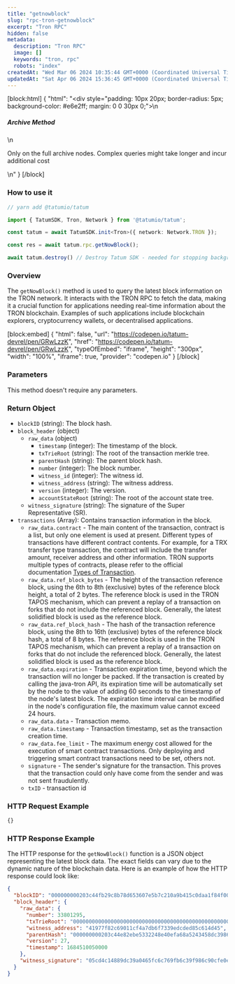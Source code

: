 ```yaml
---
title: "getnowblock"
slug: "rpc-tron-getnowblock"
excerpt: "Tron RPC"
hidden: false
metadata: 
  description: "Tron RPC"
  image: []
  keywords: "tron, rpc"
  robots: "index"
createdAt: "Wed Mar 06 2024 10:35:44 GMT+0000 (Coordinated Universal Time)"
updatedAt: "Sat Apr 06 2024 15:36:45 GMT+0000 (Coordinated Universal Time)"
---
```

[block:html]
{
  "html": "<div style=\"padding: 10px 20px; border-radius: 5px; background-color: #e6e2ff; margin: 0 0 30px 0;\">\n  <h5>Archive Method</h5>\n  <p>Only on the full archive nodes. Complex queries might take longer and incur additional cost</p>\n</div>"
}
[/block]


### How to use it



```typescript
// yarn add @tatumio/tatum

import { TatumSDK, Tron, Network } from '@tatumio/tatum';

const tatum = await TatumSDK.init<Tron>({ network: Network.TRON });

const res = await tatum.rpc.getNowBlock();

await tatum.destroy() // Destroy Tatum SDK - needed for stopping background jobs
```



### Overview

The `getNowBlock()` method is used to query the latest block information on the TRON network. It interacts with the TRON RPC to fetch the data, making it a crucial function for applications needing real-time information about the TRON blockchain. Examples of such applications include blockchain explorers, cryptocurrency wallets, or decentralised applications.

[block:embed]
{
  "html": false,
  "url": "https://codepen.io/tatum-devrel/pen/GRwLzzK",
  "href": "https://codepen.io/tatum-devrel/pen/GRwLzzK",
  "typeOfEmbed": "iframe",
  "height": "300px",
  "width": "100%",
  "iframe": true,
  "provider": "codepen.io"
}
[/block]

### Parameters

This method doesn't require any parameters.

### Return Object

- `blockID` (string): The block hash.
- `block_header` (object)
  - `raw_data` (object)
    - `timestamp` (integer): The timestamp of the block.
    - `txTrieRoot` (string): The root of the transaction merkle tree.
    - `parentHash` (string): The parent block hash.
    - `number` (integer): The block number.
    - `witness_id` (integer): The witness id.
    - `witness_address` (string): The witness address.
    - `version` (integer): The version.
    - `accountStateRoot` (string): The root of the account state tree.
  - `witness_signature` (string): The signature of the Super Representative (SR).
- `transactions` (Array): Contains transaction information in the block.
  - `raw_data.contract` - The main content of the transaction, contract is a list, but only one element is used at present. Different types of transactions have different contract contents. For example, for a TRX transfer type transaction, the contract will include the transfer amount, receiver address and other information. TRON supports multiple types of contracts, please refer to the official documentation [Types of Transaction](https://developers.tron.network/docs/tron-protocol-transaction#types-of-transaction).
  - `raw_data.ref_block_bytes` - The height of the transaction reference block, using the 6th to 8th (exclusive) bytes of the reference block height, a total of 2 bytes. The reference block is used in the TRON TAPOS mechanism, which can prevent a replay of a transaction on forks that do not include the referenced block. Generally, the latest solidified block is used as the reference block.
  - `raw_data.ref_block_hash` - The hash of the transaction reference block, using the 8th to 16th (exclusive) bytes of the reference block hash, a total of 8 bytes. The reference block is used in the TRON TAPOS mechanism, which can prevent a replay of a transaction on forks that do not include the referenced block. Generally, the latest solidified block is used as the reference block.
  - `raw_data.expiration` - Transaction expiration time, beyond which the transaction will no longer be packed. If the transaction is created by calling the java-tron API, its expiration time will be automatically set by the node to the value of adding 60 seconds to the timestamp of the node's latest block. The expiration time interval can be modified in the node's configuration file, the maximum value cannot exceed 24 hours.
  - `raw_data.data` - Transaction memo.
  - `raw_data.timestamp` - Transaction timestamp, set as the transaction creation time.
  - `raw_data.fee_limit` - The maximum energy cost allowed for the execution of smart contract transactions. Only deploying and triggering smart contract transactions need to be set, others not.
  - `signature` - The sender's signature for the transaction. This proves that the transaction could only have come from the sender and was not sent fraudulently.
  - `txID` - transaction id

### HTTP Request Example

```bash
{}
```

### HTTP Response Example

The HTTP response for the `getNowBlock()` function is a JSON object representing the latest block data. The exact fields can vary due to the dynamic nature of the blockchain data. Here is an example of how the HTTP response could look like:

```json
{
  "blockID": "000000000203c44fb29c8b78d653607e5b7c210a9b415c0daa1f84f00c8fa9af",
  "block_header": {
    "raw_data": {
      "number": 33801295,
      "txTrieRoot": "0000000000000000000000000000000000000000000000000000000000000000",
      "witness_address": "41977f82c69011cf4a7db6f7339edcded85c614d45",
      "parentHash": "000000000203c44e82ebe5332248e40efa68a5243458dc398628b1ce05db0d36",
      "version": 27,
      "timestamp": 1684510050000
    },
    "witness_signature": "05cd4c14889dc39a0465fc6c769fb6c39f986c90cfe0ef8cbf4be6402f7b25b613b97c4c7ee2e411b908d53658752102a7292a4965002609a50e075f171c151e01"
  }
}
```
